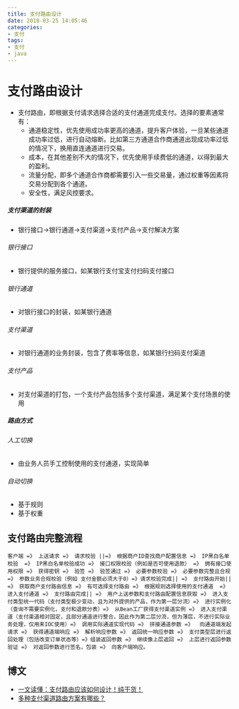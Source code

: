```yaml
---
title: 支付路由设计
date: 2018-03-25 14:05:46
categories: 
- 支付
tags:
- 支付
- java
---
```


# 支付路由设计

- 支付路由，即根据支付请求选择合适的支付通道完成支付。选择的要素通常有：
  - 通道稳定性，优先使用成功率更高的通道，提升客户体验，一旦某些通道成功率过低，进行自动熔断。比如第三方通道合作商通道出现成功率过低的情况下，换用直连通道进行交易。
  - 成本，在其他差别不大的情况下，优先使用手续费低的通道，以得到最大的盈利。
  - 流量分配，即多个通道合作商都需要引入一些交易量，通过权重等因素将交易分配到各个通道。
  - 安全性，满足风控要求。

##### 支付渠道的封装

- 银行接口->银行通道->支付渠道->支付产品->支付解决方案

###### 银行接口

- 银行提供的服务接口，如某银行支付宝支付扫码支付接口

###### 银行通道

- 对银行接口的封装，如某银行通道

###### 支付渠道

- 对银行通道的业务封装，包含了费率等信息，如某银行扫码支付渠道

###### 支付产品

- 对支付渠道的打包，一个支付产品包括多个支付渠道，满足某个支付场景的使用

##### 路由方式

###### 人工切换

- 由业务人员手工控制使用的支付通道，实现简单

###### 自动切换

- 基于规则
- 基于权重


## 支付路由完整流程

```
客户端 =》 上送请求 =》 请求校验 ||=》 根据商户ID查找商户配置信息 =》 IP黑白名单校验  =》 IP黑白名单校验成功 =》 接口权限校验（例如是否可使用退款） =》 拥有接口使用权限 =》 获得密钥 =》 验签 =》 验签通过 =》 必要参数校验 =》 必要参数完整且合规 =》 参数业务合规校验（例如 支付金额必须大于0）=》请求校验完成|| =》 支付路由开始|| =》 获取商户支付路由信息 =》 有可选择支付路由 =》 根据规则选择使用的支付通道  =》 进入支付通道 =》 支付路由完成|| =》 用户上送参数和支付路由配置信息获取 =》 进入支付类型统一代码（支付类型极少变动，且为对外提供的产品，作为第一层分流）=》 进行实例化（查询不需要实例化，支付和退款分表）=》 从Bean工厂获得支付渠道实例 =》 进入支付渠道（支付渠道相对固定，且部分通道进行整合，因此作为第二层分流，但为薄层，不进行实际业务处理，仅用来IOC使用）=》 调用实际通道实现代码 =》 拼接通道参数 =》  向通道端发起请求 =》 获得通道端响应 =》 解析响应参数 =》 返回统一响应参数 =》 支付类型层进行返回处理（包括改变订单状态等）=》组装返回参数 =》 继续像上层返回 =》 上层进行返回参数验证 =》 对返回参数进行签名，包装 =》 向客户端响应。
```

## 博文

- [一文读懂：支付路由应该如何设计！纯干货！](https://zhuanlan.zhihu.com/p/27145429)
- [多种支付渠道路由方案有哪些？](https://www.zhihu.com/question/38278938/answer/79493500)


